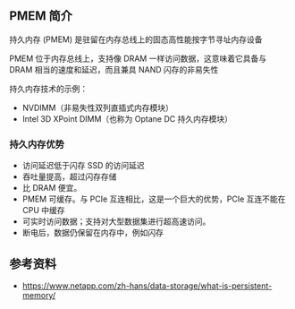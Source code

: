 ## PMEM 简介

持久内存 (PMEM) 是驻留在内存总线上的固态高性能按字节寻址内存设备

PMEM 位于内存总线上，支持像 DRAM 一样访问数据，这意味着它具备与 DRAM 相当的速度和延迟，而且兼具 NAND 闪存的非易失性

持久内存技术的示例：

- NVDIMM（非易失性双列直插式内存模块）
- Intel 3D XPoint DIMM（也称为 Optane DC 持久内存模块）

### 持久内存优势

- 访问延迟低于闪存 SSD 的访问延迟
- 吞吐量提高，超过闪存存储
- 比 DRAM 便宜。
- PMEM 可缓存。与 PCIe 互连相比，这是一个巨大的优势，PCIe 互连不能在 CPU 中缓存
- 可实时访问数据；支持对大型数据集进行超高速访问。
- 断电后，数据仍保留在内存中，例如闪存

## 参考资料

- <https://www.netapp.com/zh-hans/data-storage/what-is-persistent-memory/>